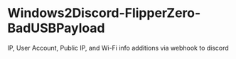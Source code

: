 # Windows2Discord-FlipperZero-BadUSBPayload
IP, User Account, Public IP, and Wi-Fi info additions via webhook to discord
